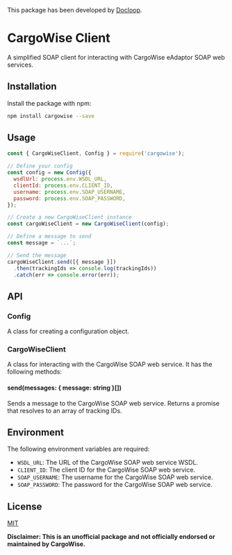 This package has been developed by [Docloop](https://en.docloop.io/cargowise-toolbox).
# CargoWise Client
A simplified SOAP client for interacting with CargoWise eAdaptor SOAP web services.
## Installation
Install the package with npm:
```bash
npm install cargowise --save
```
## Usage
```javascript
const { CargoWiseClient, Config } = require('cargowise');

// Define your config
const config = new Config({
  wsdlUrl: process.env.WSDL_URL,
  clientId: process.env.CLIENT_ID,
  username: process.env.SOAP_USERNAME,
  password: process.env.SOAP_PASSWORD,
});

// Create a new CargoWiseClient instance
const cargoWiseClient = new CargoWiseClient(config);

// Define a message to send
const message = `...`;

// Send the message
cargoWiseClient.send([{ message }])
  .then(trackingIds => console.log(trackingIds))
  .catch(err => console.error(err));
```

## API
### Config
A class for creating a configuration object.
### CargoWiseClient
A class for interacting with the CargoWise SOAP web service. It has the following methods:
#### send(messages: { message: string }[])
Sends a message to the CargoWise SOAP web service. Returns a promise that resolves to an array of tracking IDs.

## Environment
The following environment variables are required:
- `WSDL_URL`: The URL of the CargoWise SOAP web service WSDL.
- `CLIENT_ID`: The client ID for the CargoWise SOAP web service.
- `SOAP_USERNAME`: The username for the CargoWise SOAP web service.
- `SOAP_PASSWORD`: The password for the CargoWise SOAP web service.

## License
[MIT](https://choosealicense.com/licenses/mit/)

**Disclaimer: This is an unofficial package and not officially endorsed or maintained by CargoWise.**
